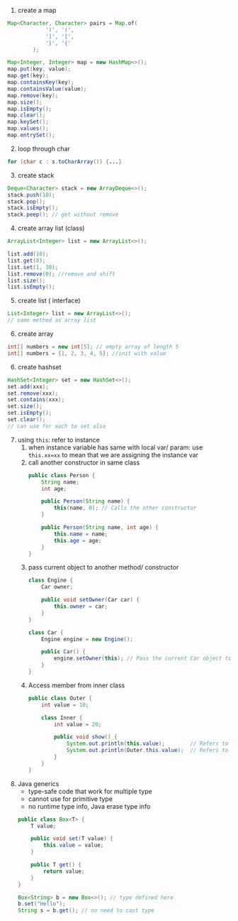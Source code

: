 1. create a map
```java
Map<Character, Character> pairs = Map.of(
            ')', '(', 
            ']', '[', 
            '}', '{'
        );

Map<Integer, Integer> map = new HashMap<>();
map.put(key, value);
map.get(key);
map.containsKey(key);
map.containsValue(value);
map.remove(key);
map.size();
map.isEmpty();
map.clear();
map.keySet();
map.values();
map.entrySet();
```

2. loop through char
```Java
for (char c : s.toCharArray()) {...}
```

3. create stack
```Java
Deque<Character> stack = new ArrayDeque<>();
stack.push(10);
stack.pop();
stack.isEmpty();
stack.peep(); // get without remove
```

4. create array list (class)
```Java
ArrayList<Integer> list = new ArrayList<>();

list.add(10);
list.get(0);
list.set(1, 30);
list.remove(0); //remove and shift
list.size();
list.isEmpty();
```

5. create list ( interface)
```Java
List<Integer> list = new ArrayList<>();
// same method as array list
```
6. create array
```Java
int[] numbers = new int[5]; // empty array of length 5
int[] numbers = {1, 2, 3, 4, 5}; //init with value
```

6. create hashset
```Java
HashSet<Integer> set = new HashSet<>();
set.add(xxx);
set.remove(xxx);
set.contains(xxx);
set.size();
set.isEmpty();
set.clear();
// can use for each to set also
```

7. using `this`: refer to instance 
    1. when instance variable has same with local var/ param: use `this.xx=xx` to mean that we are assigning the instance var
    2. call another constructor in same class
        ``` Java
        public class Person {
            String name;
            int age;

            public Person(String name) {
                this(name, 0); // Calls the other constructor
            }

            public Person(String name, int age) {
                this.name = name;
                this.age = age;
            }
        }
        ```
    3. pass current object to another method/ constructor
        ```Java
        class Engine {
            Car owner;

            public void setOwner(Car car) {
                this.owner = car;
            }
        }

        class Car {
            Engine engine = new Engine();

            public Car() {
                engine.setOwner(this); // Pass the current Car object to the Engine
            }
        }
        ```
    4. Access member from inner class
        ```Java
        public class Outer {
            int value = 10;

            class Inner {
                int value = 20;

                public void show() {
                    System.out.println(this.value);        // Refers to Inner.value
                    System.out.println(Outer.this.value);  // Refers to Outer.value
                }
            }
        }

        ```
8. Java generics
    - type-safe code that work for multiple type
    - cannot use for primitive type
    - no runtime type info, Java erase type info 
    ``` Java
    public class Box<T> {
        T value;

        public void set(T value) {
            this.value = value;
        }

        public T get() {
            return value;
        }
    }

    Box<String> b = new Box<>(); // type defined here
    b.set("Hello"); 
    String s = b.get(); // no need to cast type
    ```